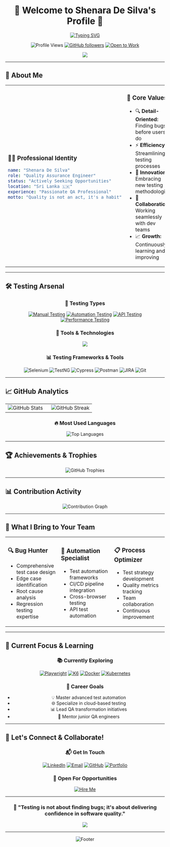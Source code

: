 # <div align="center">🚀 Welcome to Shenara De Silva's Profile 🚀</div>

<div align="center">

[![Typing SVG](https://readme-typing-svg.demolab.com?font=JetBrains+Mono&size=28&duration=5000&pause=1000&color=00D9FF&center=true&vCenter=true&multiline=true&repeat=true&width=800&height=100&lines=Quality+Assurance+Engineer;Breaking+Bugs%2C+Building+Excellence;Automation+%7C+Manual+Testing+%7C+Performance+%7C)](https://git.io/typing-svg)


![Profile Views](https://komarev.com/ghpvc/?username=shenara19&color=00d9ff&style=for-the-badge&label=PROFILE+VIEWS)
[![GitHub followers](https://img.shields.io/github/followers/shenara19?style=for-the-badge&color=00d9ff&labelColor=1a1a1a)](https://github.com/Shenara-De-Silva)
[![Open to Work](https://img.shields.io/badge/OPEN%20TO%20WORK-YES-brightgreen?style=for-the-badge&logo=briefcase&logoColor=white)](mailto:shenara.desilva@gmail.com)


<img src="https://capsule-render.vercel.app/api?type=waving&color=gradient&height=100&section=header&text=&fontSize=16&fontAlignY=40&animation=twinkling"/>

</div>

---

## 🎯 **About Me**

<div align="center">
<table>
<tr>
<td width="50%">

### 👨‍💻 **Professional Identity**
```yaml
name: "Shenara De Silva"
role: "Quality Assurance Engineer"
status: "Actively Seeking Opportunities"
location: "Sri Lanka 🇱🇰"
experience: "Passionate QA Professional"
motto: "Quality is not an act, it's a habit"
```

</td>
<td width="50%">

### 🌟 **Core Values**
- 🔍 **Detail-Oriented:** Finding bugs before users do
- ⚡ **Efficiency:** Streamlining testing processes
- 🚀 **Innovation:** Embracing new testing methodologies
- 🤝 **Collaboration:** Working seamlessly with dev teams
- 📈 **Growth:** Continuously learning and improving

</td>
</tr>
</table>
</div>

---

## 🛠️ **Testing Arsenal**

<div align="center">

### 🎨 **Testing Types**
[![Manual Testing](https://img.shields.io/badge/Manual%20Testing-Expert-FF6B6B?style=for-the-badge&logo=magnifying-glass&logoColor=white)](https://github.com/Shenara-De-Silva)
[![Automation Testing](https://img.shields.io/badge/Automation%20Testing-Advanced-4ECDC4?style=for-the-badge&logo=robot&logoColor=white)](https://github.com/Shenara-De-Silva)
[![API Testing](https://img.shields.io/badge/API%20Testing-Proficient-45B7D1?style=for-the-badge&logo=api&logoColor=white)](https://github.com/Shenara-De-Silva)
[![Performance Testing](https://img.shields.io/badge/Performance%20Testing-Intermediate-FFA07A?style=for-the-badge&logo=speedtest&logoColor=white)](https://github.com/Shenara-De-Silva)

### 🔧 **Tools & Technologies**
<img src="https://skillicons.dev/icons?i=selenium,java,python,javascript,cypress,jest,postman,jenkins,docker,git,mysql,mongodb&theme=dark&perline=6" />

### 📊 **Testing Frameworks & Tools**
![Selenium](https://img.shields.io/badge/Selenium-90%25-43B02A?style=for-the-badge&logo=selenium&logoColor=white)
![TestNG](https://img.shields.io/badge/TestNG-85%25-FF7300?style=for-the-badge&logo=testing&logoColor=white)
![Cypress](https://img.shields.io/badge/Cypress-80%25-17202C?style=for-the-badge&logo=cypress&logoColor=white)
![Postman](https://img.shields.io/badge/Postman-88%25-FF6C37?style=for-the-badge&logo=postman&logoColor=white)
![JIRA](https://img.shields.io/badge/JIRA-92%25-0052CC?style=for-the-badge&logo=jira&logoColor=white)
![Git](https://img.shields.io/badge/Git-87%25-F05032?style=for-the-badge&logo=git&logoColor=white)

</div>

---

## 📈 **GitHub Analytics**

<div align="center">
<table>
<tr>
<td width="50%">
<img src="https://github-readme-stats.vercel.app/api?username=shenara19&show_icons=true&theme=tokyonight&hide_border=true&bg_color=0D1117&title_color=00D9FF&icon_color=00D9FF&text_color=C3D1D9" alt="GitHub Stats"/>
</td>
<td width="50%">
<img src="https://github-readme-streak-stats.herokuapp.com?user=shenara19&theme=tokyonight&hide_border=true&background=0D1117&stroke=00D9FF&ring=00D9FF&fire=FF6B6B&currStreakLabel=00D9FF" alt="GitHub Streak"/>
</td>
</tr>
</table>

### 🔥 **Most Used Languages**
<img src="https://github-readme-stats.vercel.app/api/top-langs/?username=shenara19&layout=compact&theme=tokyonight&hide_border=true&bg_color=0D1117&title_color=00D9FF&text_color=C3D1D9" alt="Top Languages"/>

</div>

---

## 🏆 **Achievements & Trophies**

<div align="center">
<img src="https://github-profile-trophy.vercel.app/?username=shenara19&theme=algolia&no-frame=true&column=4&margin-w=15&margin-h=15" alt="GitHub Trophies"/>
</div>

---

## 📊 **Contribution Activity**

<div align="center">
<img src="https://github-readme-activity-graph.vercel.app/graph?username=shenara19&bg_color=0D1117&color=00D9FF&line=00D9FF&point=FF6B6B&area=true&hide_border=true" alt="Contribution Graph"/>
</div>

---

## 💼 **What I Bring to Your Team**

<div align="center">
<table>
<tr>
<td width="33%">

### 🔍 **Bug Hunter**
- Comprehensive test case design
- Edge case identification
- Root cause analysis
- Regression testing expertise

</td>
<td width="33%">

### 🤖 **Automation Specialist**
- Test automation frameworks
- CI/CD pipeline integration
- Cross-browser testing
- API test automation

</td>
<td width="33%">

### 📋 **Process Optimizer**
- Test strategy development
- Quality metrics tracking
- Team collaboration
- Continuous improvement

</td>
</tr>
</table>
</div>

---

## 🚀 **Current Focus & Learning**

<div align="center">

### 📚 **Currently Exploring**
[![Playwright](https://img.shields.io/badge/Playwright-Learning-2EAD33?style=for-the-badge&logo=playwright&logoColor=white)](https://playwright.dev/)
[![K6](https://img.shields.io/badge/K6-Learning-7D64FF?style=for-the-badge&logo=k6&logoColor=white)](https://k6.io/)
[![Docker](https://img.shields.io/badge/Docker-Learning-2496ED?style=for-the-badge&logo=docker&logoColor=white)](https://docker.com/)
[![Kubernetes](https://img.shields.io/badge/Kubernetes-Learning-326CE5?style=for-the-badge&logo=kubernetes&logoColor=white)](https://kubernetes.io/)

### 🎯 **Career Goals**
- 💡 Master advanced test automation
- 🌐 Specialize in cloud-based testing
- 📊 Lead QA transformation initiatives
- 🤝 Mentor junior QA engineers

</div>

---

## 🤝 **Let's Connect & Collaborate!**

<div align="center">

### 📬 **Get In Touch**
[![LinkedIn](https://img.shields.io/badge/LinkedIn-0077B5?style=for-the-badge&logo=linkedin&logoColor=white&labelColor=0077B5)](https://www.linkedin.com/in/shenara-de-silva)
[![Email](https://img.shields.io/badge/Email-EA4335?style=for-the-badge&logo=gmail&logoColor=white&labelColor=EA4335)](mailto:shenara.desilva@gmail.com)
[![GitHub](https://img.shields.io/badge/GitHub-181717?style=for-the-badge&logo=github&logoColor=white&labelColor=181717)](https://github.com/Shenara-De-Silva)
[![Portfolio](https://img.shields.io/badge/Portfolio-FF5722?style=for-the-badge&logo=web&logoColor=white&labelColor=FF5722)](https://shenara-desilva-portfolio.netlify.app/)

### 💌 **Open For Opportunities**
[![Hire Me](https://img.shields.io/badge/HIRE%20ME-Available%20for%20Full--Time%20Positions-brightgreen?style=for-the-badge&logo=handshake&logoColor=white)](mailto:shenara.desilva@gmail.com)

---

### 💭 **"Testing is not about finding bugs; it's about delivering confidence in software quality."**

<img src="https://capsule-render.vercel.app/api?type=waving&color=gradient&height=100&section=footer&animation=twinkling"/>

</div>

---

<div align="center">
<img src="https://readme-typing-svg.demolab.com?font=Fira+Code&size=18&pause=1000&color=00D9FF&center=true&width=435&lines=Thanks+for+visiting!;Let's+build+quality+software+together!;Ready+to+make+an+impact!" alt="Footer"/>
</div>

